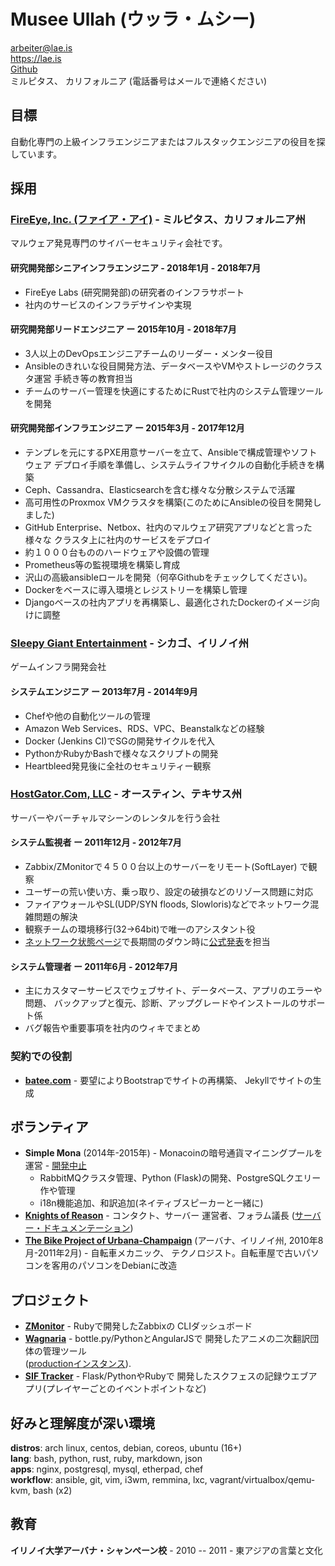 # Musee Ullah (ウッラ・ムシー)

<arbeiter@lae.is>  
<https://lae.is>  
[Github](https://www.github.com/lae)  
ミルピタス、 カリフォルニア
(電話番号はメールで連絡ください)

## 目標

自動化専門の上級インフラエンジニアまたはフルスタックエンジニアの役目を探しています。

## 採用

### [FireEye, Inc. (ファイア・アイ)](https://fireeye.jp) - ミルピタス、カリフォルニア州

マルウェア発見専門のサイバーセキュリティ会社です。

#### 研究開発部シニアインフラエンジニア - 2018年1月 - 2018年7月

- FireEye Labs (研究開発部)の研究者のインフラサポート
- 社内のサービスのインフラデサインや実現

#### 研究開発部リードエンジニア ー 2015年10月 - 2018年7月

- 3人以上のDevOpsエンジニアチームのリーダー・メンター役目
- Ansibleのきれいな役目開発方法、データベースやVMやストレージのクラスタ運営
  手続き等の教育担当
- チームのサーバー管理を快適にするためにRustで社内のシステム管理ツールを開発

#### 研究開発部インフラエンジニア ー 2015年3月 - 2017年12月

- テンプレを元にするPXE用意サーバーを立て、Ansibleで構成管理やソフトウェア
  デプロイ手順を準備し、システムライフサイクルの自動化手続きを構築
- Ceph、Cassandra、Elasticsearchを含む様々な分散システムで活躍
- 高可用性のProxmox VMクラスタを構築(このためにAnsibleの役目を開発しました)
- GitHub Enterprise、Netbox、社内のマルウェア研究アプリなどと言った様々な
  クラスタ上に社内のサービスをデプロイ
- 約１０００台もののハードウェアや設備の管理
- Prometheus等の監視環境を構築し育成
- 沢山の高級ansibleロールを開発（何卒Githubをチェックしてください)。
- Dockerをベースに導入環境とレジストリーを構築し管理
- Djangoベースの社内アプリを再構築し、最適化されたDockerのイメージ向けに調整


### [Sleepy Giant Entertainment](http://sleepygiant.com) - シカゴ、イリノイ州

ゲームインフラ開発会社

#### システムエンジニア ー 2013年7月 - 2014年9月

- Chefや他の自動化ツールの管理
- Amazon Web Services、RDS、VPC、Beanstalkなどの経験
- Docker (Jenkins CI)でSGの開発サイクルを代入
- PythonかRubyかBashで様々なスクリプトの開発
- Heartbleed発見後に全社のセキュリティー観察

### [HostGator.Com, LLC](http://hostgator.com) - オースティン、テキサス州

サーバーやバーチャルマシーンのレンタルを行う会社

#### システム監視者 ー 2011年12月 - 2012年7月

- Zabbix/ZMonitorで４５００台以上のサーバーをリモート(SoftLayer) で観察
- ユーザーの荒い使い方、乗っ取り、設定の破損などのリゾース問題に対応
- ファイアウォールやSL(UDP/SYN floods, Slowloris)などでネットワーク混雑問題の解決
- 観察チームの環境移行(32->64bit)で唯一のアシスタント役
- [ネットワーク状態ページ][hgforum]で長期間のダウン時に[公式発表][hgposts]を担当

#### システム管理者 ー 2011年6月 - 2012年7月

- 主にカスタマーサービスでウェブサイト、データベース、アプリのエラーや問題、
  バックアップと復元、診断、アップグレードやインストールのサポート係
- バグ報告や重要事項を社内のウィキでまとめ

### 契約での役割

* [**batee.com**](http://batee.com) - 要望によりBootstrapでサイトの再構築、
  Jekyllでサイトの生成

##  ボランティア 

* **Simple Mona** (2014年-2015年) - Monacoinの暗号通貨マイニングプールを
  運営 - [開発中止](https://github.com/lae/simplemona)  
  - RabbitMQクラスタ管理、Python (Flask)の開発、PostgreSQLクエリー作や管理  
  - i18n機能追加、和訳追加(ネイティブスピーカーと一緒に)  
* [**Knights of Reason**](http://knightsofreason.net) - コンタクト、サーバー
  運営者、フォラム議長
  ([サーバー・ドキュメンテーション](https://wiki.milkteafuzz.com))  
* [**The Bike Project of Urbana-Champaign**](http://thebikeproject.org)
  (アーバナ、イリノイ州, 2010年8月-2011年2月) - 自転車メカニック、
  テクノロジスト。自転車屋で古いパソコンを客用のパソコンをDebianに改造

## プロジェクト

* [**ZMonitor**](https://github.com/lae/zmonitor) - Rubyで開発したZabbixの
  CLIダッシュボード  
* [**Wagnaria**](https://github.com/lae/wagnaria) - bottle.py/PythonとAngularJSで
  開発したアニメの二次翻訳団体の管理ツール  
  ([productionインスタンス](https://c.milkteafuzz.com/)).  
* [**SIF Tracker**](https://github.com/lae/sift) - Flask/PythonやRubyで
  開発したスクフェスの記録ウエブアプリ(プレイヤーごとのイベントポイントなど)  

## 好みと理解度が深い環境

**distros**: arch linux, centos, debian, coreos, ubuntu (16+)  
**lang**: bash, python, rust, ruby, markdown, json  
**apps**: nginx, postgresql, mysql, etherpad, chef  
**workflow**: ansible, git, vim, i3wm, remmina, lxc, vagrant/virtualbox/qemu-kvm, bash (x2)

## 教育

**イリノイ大学アーバナ・シャンぺーン校** - 2010 -- 2011 - 東アジアの言葉と文化

[hgforum]: http://forums.hostgator.com/network-status-f14.html
[hgposts]: http://forums.hostgator.com/search.php?do=finduser&u=126179
